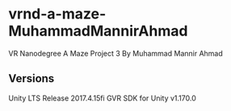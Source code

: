 # vrnd-a-maze-MuhammadMannirAhmad
VR Nanodegree A Maze Project 3 By Muhammad Mannir Ahmad


## Versions

Unity LTS Release 2017.4.15fi
GVR SDK for Unity v1.170.0